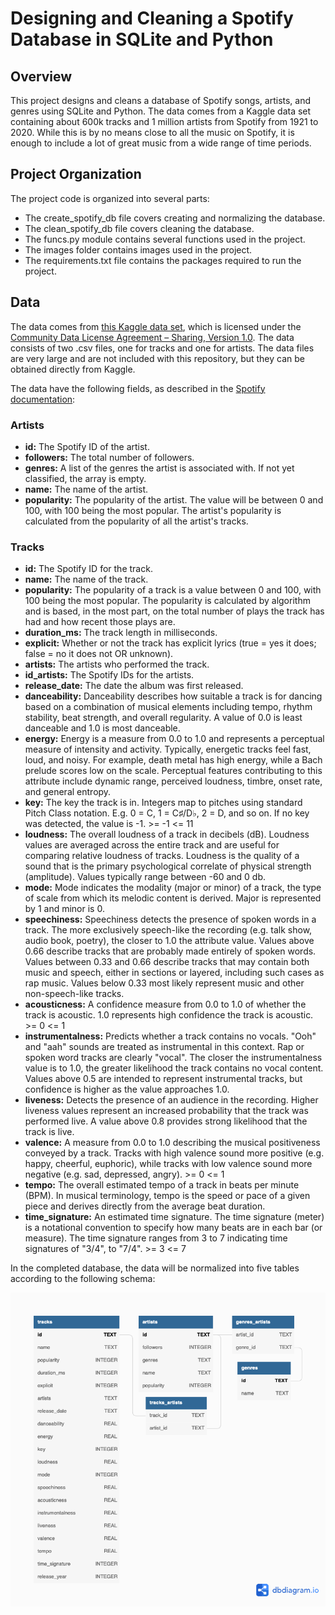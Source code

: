# Designing and Cleaning a Spotify Database in SQLite and Python

## Overview

This project designs and cleans a database of Spotify songs, artists, and genres using SQLite and Python. The data comes from a Kaggle data set containing about 600k tracks and 1 million artists from Spotify from 1921 to 2020. While this is by no means close to all the music on Spotify, it is enough to include a lot of great music from a wide range of time periods.

## Project Organization

The project code is organized into several parts:

* The create_spotify_db file covers creating and normalizing the database.
* The clean_spotify_db file covers cleaning the database.
* The funcs.py module contains several functions used in the project.
* The images folder contains images used in the project.
* The requirements.txt file contains the packages required to run the project.

## Data

The data comes from [this Kaggle data set](https://www.kaggle.com/datasets/yamaerenay/spotify-dataset-19212020-600k-tracks?select=tracks.csv), which is licensed under the [Community Data License Agreement – Sharing, Version 1.0](https://cdla.dev/sharing-1-0/). The data consists of two .csv files, one for tracks and one for artists. The data files are very large and are not included with this repository, but they can be obtained directly from Kaggle.

The data have the following fields, as described in the [Spotify documentation](https://developer.spotify.com/documentation/web-api/reference/#/):

### Artists

* <b>id:</b> The Spotify ID of the artist.
* <b>followers:</b> The total number of followers.
* <b>genres:</b> A list of the genres the artist is associated with. If not yet classified, the array is empty.
* <b>name:</b> The name of the artist.
* <b>popularity:</b> The popularity of the artist. The value will be between 0 and 100, with 100 being the most popular. The artist's popularity is calculated from the popularity of all the artist's tracks.

### Tracks

* <b>id:</b> The Spotify ID for the track.
* <b>name:</b> The name of the track.
* <b>popularity:</b> The popularity of a track is a value between 0 and 100, with 100 being the most popular. The popularity is calculated by algorithm and is based, in the most part, on the total number of plays the track has had and how recent those plays are.
* <b>duration_ms:</b> The track length in milliseconds.
* <b>explicit:</b> Whether or not the track has explicit lyrics (true = yes it does; false = no it does not OR unknown).
* <b>artists:</b> The artists who performed the track.
* <b>id_artists:</b> The Spotify IDs for the artists.
* <b>release_date:</b> The date the album was first released.
* <b>danceability:</b> Danceability describes how suitable a track is for dancing based on a combination of musical elements including tempo, rhythm stability, beat strength, and overall regularity. A value of 0.0 is least danceable and 1.0 is most danceable.
* <b>energy:</b> Energy is a measure from 0.0 to 1.0 and represents a perceptual measure of intensity and activity. Typically, energetic tracks feel fast, loud, and noisy. For example, death metal has high energy, while a Bach prelude scores low on the scale. Perceptual features contributing to this attribute include dynamic range, perceived loudness, timbre, onset rate, and general entropy.
* <b>key:</b> The key the track is in. Integers map to pitches using standard Pitch Class notation. E.g. 0 = C, 1 = C♯/D♭, 2 = D, and so on. If no key was detected, the value is -1. >= -1 <= 11
* <b>loudness:</b> The overall loudness of a track in decibels (dB). Loudness values are averaged across the entire track and are useful for comparing relative loudness of tracks. Loudness is the quality of a sound that is the primary psychological correlate of physical strength (amplitude). Values typically range between -60 and 0 db.
* <b>mode:</b> Mode indicates the modality (major or minor) of a track, the type of scale from which its melodic content is derived. Major is represented by 1 and minor is 0.
* <b>speechiness:</b> Speechiness detects the presence of spoken words in a track. The more exclusively speech-like the recording (e.g. talk show, audio book, poetry), the closer to 1.0 the attribute value. Values above 0.66 describe tracks that are probably made entirely of spoken words. Values between 0.33 and 0.66 describe tracks that may contain both music and speech, either in sections or layered, including such cases as rap music. Values below 0.33 most likely represent music and other non-speech-like tracks.
* <b>acousticness:</b> A confidence measure from 0.0 to 1.0 of whether the track is acoustic. 1.0 represents high confidence the track is acoustic. >= 0 <= 1
* <b>instrumentalness:</b> Predicts whether a track contains no vocals. "Ooh" and "aah" sounds are treated as instrumental in this context. Rap or spoken word tracks are clearly "vocal". The closer the instrumentalness value is to 1.0, the greater likelihood the track contains no vocal content. Values above 0.5 are intended to represent instrumental tracks, but confidence is higher as the value approaches 1.0.
* <b>liveness:</b> Detects the presence of an audience in the recording. Higher liveness values represent an increased probability that the track was performed live. A value above 0.8 provides strong likelihood that the track is live.
* <b>valence:</b> A measure from 0.0 to 1.0 describing the musical positiveness conveyed by a track. Tracks with high valence sound more positive (e.g. happy, cheerful, euphoric), while tracks with low valence sound more negative (e.g. sad, depressed, angry). >= 0 <= 1
* <b>tempo:</b> The overall estimated tempo of a track in beats per minute (BPM). In musical terminology, tempo is the speed or pace of a given piece and derives directly from the average beat duration.
* <b>time_signature:</b> An estimated time signature. The time signature (meter) is a notational convention to specify how many beats are in each bar (or measure). The time signature ranges from 3 to 7 indicating time signatures of "3/4", to "7/4". >= 3 <= 7

In the completed database, the data will be normalized into five tables according to the following schema:

![Final DB Schema](images/diagram2.png)
